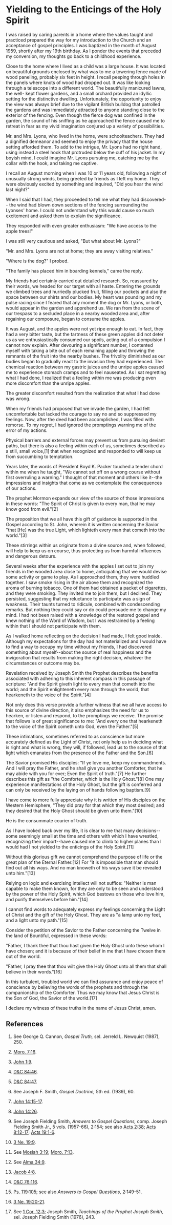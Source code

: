 # Yielding to the Enticings of the Holy Spirit

I was raised by caring parents in a home where the values taught and practiced
prepared the way for my introduction to the Church and an acceptance of gospel
principles. I was baptized in the month of August 1959, shortly after my 19th
birthday. As I ponder the events that preceded my conversion, my thoughts go
back to a childhood experience.

Close to the home where I lived as a child was a large house. It was located
on beautiful grounds enclosed by what was to me a towering fence made of wood
paneling, probably six feet in height. I recall peeping through holes in the
panels where knots of wood had dropped out. It was like looking through a
telescope into a different world. The beautifully manicured lawns, the well-
kept flower gardens, and a small orchard provided an idyllic setting for the
distinctive dwelling. Unfortunately, the opportunity to enjoy the view was
always brief due to the vigilant British bulldog that patrolled the gardens
and was immediately attracted to anyone standing close to the exterior of the
fencing. Even though the fierce dog was confined in the garden, the sound of
his sniffing as he approached the fence caused me to retreat in fear as my
vivid imagination conjured up a variety of possibilities.

Mr. and Mrs. Lyons, who lived in the home, were schoolteachers. They had a
dignified demeanor and seemed to enjoy the privacy that the house setting
afforded them. To add to the intrigue, Mr. Lyons had no right hand, using
instead a steel hook that protruded below the cuff of his jacket. In my boyish
mind, I could imagine Mr. Lyons pursuing me, catching me by the collar with
the hook, and taking me captive.

I recall an August morning when I was 10 or 11 years old, following a night of
unusually strong winds, being greeted by friends as I left my home. They were
obviously excited by something and inquired, "Did you hear the wind last
night?"

When I said that I had, they proceeded to tell me what they had discovered--
the wind had blown down sections of the fencing surrounding the Lyonses' home.
I could not understand why this would cause so much excitement and asked them
to explain the significance.

They responded with even greater enthusiasm: "We have access to the apple
trees!"

I was still very cautious and asked, "But what about Mr. Lyons?"

"Mr. and Mrs. Lyons are not at home; they are away visiting relatives."

"Where is the dog?" I probed.

"The family has placed him in boarding kennels," came the reply.

My friends had certainly carried out detailed research. So, reassured by their
words, we headed for our target with all haste. Entering the grounds we
climbed trees and hurriedly plucked fruit, filling our pockets and also the
space between our shirts and our bodies. My heart was pounding and my pulse
racing since I feared that any moment the dog or Mr. Lyons, or both, would
appear in the garden and apprehend us. We ran from the scene of our trespass
to a secluded place in a nearby wooded area and, after regaining our
composure, began to consume the apples.

It was August, and the apples were not yet ripe enough to eat. In fact, they
had a very bitter taste, but the tartness of these green apples did not deter
us as we enthusiastically consumed our spoils, acting out of a compulsion I
cannot now explain. After devouring a significant number, I contented myself
with taking a bite out of each remaining apple and throwing the remnants of
the fruit into the nearby bushes. The frivolity diminished as our bodies began
to gradually react to the invasion they had experienced. The chemical reaction
between my gastric juices and the unripe apples caused me to experience
stomach cramps and to feel nauseated. As I sat regretting what I had done, I
realized that a feeling within me was producing even more discomfort than the
unripe apples.

The greater discomfort resulted from the realization that what I had done was
wrong.

When my friends had proposed that we invade the garden, I had felt
uncomfortable but lacked the courage to say no and so suppressed my feelings.
Now, after the deed had been accomplished, I was filled with remorse. To my
regret, I had ignored the promptings warning me of the error of my actions.

Physical barriers and external forces may prevent us from pursuing deviant
paths, but there is also a feeling within each of us, sometimes described as a
still, small voice,[1] that when recognized and responded to will keep us from
succumbing to temptation.

Years later, the words of President Boyd K. Packer touched a tender chord
within me when he taught, "We cannot set off on a wrong course without first
overruling a warning." I thought of that moment and others like it--the
impressions and insights that come as we contemplate the consequences of our
actions.

The prophet Mormon expands our view of the source of those impressions in
these words: "The Spirit of Christ is given to every man, that he may know
good from evil."[2]

The proposition that we all have this gift of guidance is supported in the
Gospel according to St. John, wherein it is written concerning the Savior
"that [He] was the true Light, which lighteth every man that cometh into the
world."[3]

These stirrings within us originate from a divine source and, when followed,
will help to keep us on course, thus protecting us from harmful influences and
dangerous detours.

Several weeks after the experience with the apples I set out to join my
friends in the wooded area close to home, anticipating that we would devise
some activity or game to play. As I approached them, they were huddled
together. I saw smoke rising in the air above them and recognized the aroma of
burning tobacco. One of them had obtained a packet of cigarettes, and they
were smoking. They invited me to join them, but I declined. They persisted,
suggesting that my reluctance to participate was a sign of weakness. Their
taunts turned to ridicule, combined with condescending remarks. But nothing
they could say or do could persuade me to change my mind. I had not been
raised with a knowledge of the restored gospel and knew nothing of the Word of
Wisdom, but I was restrained by a feeling within that I should not participate
with them.

As I walked home reflecting on the decision I had made, I felt good inside.
Although my expectations for the day had not materialized and I would have to
find a way to occupy my time without my friends, I had discovered something
about myself--about the source of real happiness and the invigoration that
results from making the right decision, whatever the circumstances or outcome
may be.

Revelation received by Joseph Smith the Prophet describes the benefits
associated with adhering to this inherent compass in this passage of
scripture: "And the Spirit giveth light to every man that cometh into the
world; and the Spirit enlighteneth every man through the world, that
hearkeneth to the voice of the Spirit."[4]

Not only does this verse provide a further witness that we all have access to
this source of divine direction, it also emphasizes the need for us to
hearken, or listen and respond, to the promptings we receive. The promise that
follows is of great significance to me: "And every one that hearkeneth to the
voice of the Spirit cometh unto God, even the Father."[5]

These intimations, sometimes referred to as conscience but more accurately
defined as the Light of Christ, not only help us in deciding what is right and
what is wrong, they will, if followed, lead us to the source of that light
which emanates from the presence of the Father and the Son.[6]

The Savior promised His disciples: "If ye love me, keep my commandments. And I
will pray the Father, and he shall give you another Comforter, that he may
abide with you for ever; Even the Spirit of truth."[7] He further describes
this gift as "the Comforter, which is the Holy Ghost."[8] One may experience
manifestations of the Holy Ghost, but the gift is conferred and can only be
received by the laying on of hands following baptism.[9]

I have come to more fully appreciate why it is written of His disciples on the
Western Hemisphere, "They did pray for that which they most desired; and they
desired that the Holy Ghost should be given unto them."[10]

He is the consummate courier of truth.

As I have looked back over my life, it is clear to me that many decisions--
some seemingly small at the time and others with which I have wrestled,
recognizing their import--have caused me to climb to higher planes than I
would had I not yielded to the enticings of the Holy Spirit.[11]

Without this glorious gift we cannot comprehend the purpose of life or the
great plan of the Eternal Father.[12] For "it is impossible that man should
find out all his ways. And no man knoweth of his ways save it be revealed unto
him."[13]

Relying on logic and exercising intellect will not suffice: "Neither is man
capable to make them known, for they are only to be seen and understood by the
power of the Holy Spirit, which God bestows on those who love him, and purify
themselves before him."[14]

I cannot find words to adequately express my feelings concerning the Light of
Christ and the gift of the Holy Ghost. They are as "a lamp unto my feet, and a
light unto my path."[15]

Consider the petition of the Savior to the Father concerning the Twelve in the
land of Bountiful, expressed in these words:

"Father, I thank thee that thou hast given the Holy Ghost unto these whom I
have chosen; and it is because of their belief in me that I have chosen them
out of the world.

"Father, I pray thee that thou wilt give the Holy Ghost unto all them that
shall believe in their words."[16]

In this turbulent, troubled world we can find assurance and enjoy peace of
conscience by believing the words of the prophets and through the
companionship of the Comforter. Thus we may know that Jesus Christ is the Son
of God, the Savior of the world.[17]

I declare my witness of these truths in the name of Jesus Christ, amen.

## References

  1. See George Q. Cannon, _Gospel Truth,_ sel. Jerreld L. Newquist (1987), 250.

  2. [Moro. 7:16](https://www.lds.org/scriptures/bofm/moro/7.16?lang=eng#15).

  3. [John 1:9](https://www.lds.org/scriptures/nt/john/1.9?lang=eng#8).

  4. [D&amp;C 84:46](https://www.lds.org/scriptures/dc-testament/dc/84.46?lang=eng#45).

  5. [D&amp;C 84:47](https://www.lds.org/scriptures/dc-testament/dc/84.47?lang=eng#46).

  6. See Joseph F. Smith, _Gospel Doctrine,_ 5th ed. (1939), 60.

  7. [John 14:15-17](https://www.lds.org/scriptures/nt/john/14.15-17?lang=eng#14).

  8. [John 14:26](https://www.lds.org/scriptures/nt/john/14.26?lang=eng#25).

  9. See Joseph Fielding Smith, _Answers to Gospel Questions,_ comp. Joseph Fielding Smith Jr., 5 vols. (1957-66), 2:154; see also [Acts 2:38](https://www.lds.org/scriptures/nt/acts/2.38?lang=eng#37); [Acts 8:12-17](https://www.lds.org/scriptures/nt/acts/8.12-17?lang=eng#11); [Acts 19:1-6](https://www.lds.org/scriptures/nt/acts/19.1-6?lang=eng#0).

  10. [3 Ne. 19:9](https://www.lds.org/scriptures/bofm/3-ne/19.9?lang=eng#8).

  11. See [Mosiah 3:19](https://www.lds.org/scriptures/bofm/mosiah/3.19?lang=eng#18); [Moro. 7:13](https://www.lds.org/scriptures/bofm/moro/7.13?lang=eng#12).

  12. See [Alma 34:9](https://www.lds.org/scriptures/bofm/alma/34.9?lang=eng#8).

  13. [Jacob 4:8](https://www.lds.org/scriptures/bofm/jacob/4.8?lang=eng#7).

  14. [D&amp;C 76:116](https://www.lds.org/scriptures/dc-testament/dc/76.116?lang=eng#115).

  15. [Ps. 119:105](https://www.lds.org/scriptures/ot/ps/119.105?lang=eng#104); see also _Answers to Gospel Questions,_ 2:149-51.

  16. [3 Ne. 19:20-21](https://www.lds.org/scriptures/bofm/3-ne/19.20-21?lang=eng#19).

  17. See [1 Cor. 12:3](https://www.lds.org/scriptures/nt/1-cor/12.3?lang=eng#2); Joseph Smith, _Teachings of the Prophet Joseph Smith,_ sel. Joseph Fielding Smith (1976), 243.

